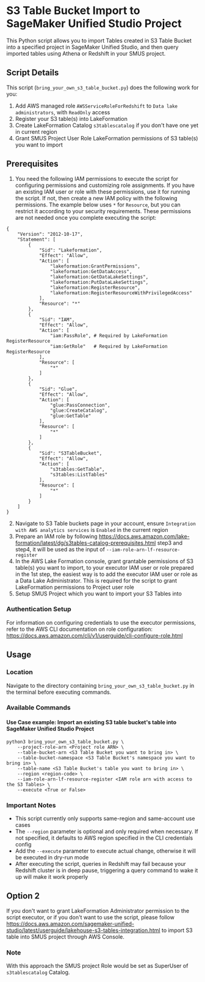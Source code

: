 # S3 Table Bucket Import to SageMaker Unified Studio Project
 
This Python script allows you to import Tables created in S3 Table Bucket into a specified project in SageMaker Unified Studio, and then query imported tables using Athena or Redshift in your SMUS project.

## Script Details
This script (`bring_your_own_s3_table_bucket.py`) does the following work for you:
1. Add AWS managed role `AWSServiceRoleForRedshift` to `Data lake administrators`, with `ReadOnly` access
2. Register your S3 table(s) into LakeFormation
3. Create LakeFormation Catalog `s3tablescatalog` if you don't have one yet in current region
4. Grant SMUS Project User Role LakeFormation permissions of S3 table(s) you want to import

## Prerequisites
1. You need the following IAM permissions to execute the script for configuring permissions and customizing role assignments. If you have an existing IAM user or role with these permissions, use it for running the script. If not, then create a new IAM policy with the following permissions. The example below uses `*` for `Resource`, but you can restrict it according to your security requirements. These permissions are not needed once you complete executing the script:

```
{
    "Version": "2012-10-17",
    "Statement": [
        {
            "Sid": "Lakeformation",
            "Effect": "Allow",
            "Action": [
                "lakeformation:GrantPermissions",
                "lakeformation:GetDataAccess",
                "lakeformation:GetDataLakeSettings",
                "lakeformation:PutDataLakeSettings",
                "lakeformation:RegisterResource",
                "lakeformation:RegisterResourceWithPrivilegedAccess"
            ],
            "Resource": "*"
        },
        {
            "Sid": "IAM",
            "Effect": "Allow",
            "Action": [
                "iam:PassRole", # Required by LakeFormation RegisterResource
                "iam:GetRole"   # Required by LakeFormation RegisterResource
            ],
            "Resource": [
                "*"
            ]
        },
        {
            "Sid": "Glue",
            "Effect": "Allow",
            "Action": [
                "glue:PassConnection",
                "glue:CreateCatalog",
                "glue:GetTable"
            ],
            "Resource": [
                "*"
            ]
        },
        {
            "Sid": "S3TableBucket",
            "Effect": "Allow",
            "Action": [
                "s3tables:GetTable",
                "s3tables:ListTables"
            ],
            "Resource": [
                "*"
            ]
        }
    ]
}
```
2. Navigate to S3 Table buckets page in your account, ensure `Integration with AWS analytics services` is `Enabled` in the current region
3. Prepare an IAM role by following https://docs.aws.amazon.com/lake-formation/latest/dg/s3tables-catalog-prerequisites.html step3 and step4, it will be used as the input of `--iam-role-arn-lf-resource-register`
4. In the AWS Lake Formation console, grant grantable permissions of S3 table(s) you want to import, to your executor IAM user or role prepared in the 1st step, the easiest way is to add the executor IAM user or role as a Data Lake Administrator. This is required for the script to grant LakeFormation permissions to Project user role
5. Setup SMUS Project which you want to import your S3 Tables into
 
### Authentication Setup

For information on configuring credentials to use the executor permissions, refer to the AWS CLI documentation on role configuration: https://docs.aws.amazon.com/cli/v1/userguide/cli-configure-role.html
 
## Usage
 
### Location
Navigate to the directory containing `bring_your_own_s3_table_bucket.py` in the terminal before executing commands.
 
### Available Commands
 
#### Use Case example: Import an existing S3 table bucket's table into SageMaker Unified Studio Project
```
python3 bring_your_own_s3_table_bucket.py \
    --project-role-arn <Project role ARN> \
    --table-bucket-arn <S3 Table Bucket you want to bring in> \
    --table-bucket-namespace <S3 Table Bucket's namespace you want to bring in> \
    --table-name <S3 Table Bucket's table you want to bring in> \
    --region <region-code> \
    --iam-role-arn-lf-resource-register <IAM role arn with access to the S3 Tables> \
    --execute <True or False> 
```
 
### Important Notes
- This script currently only supports same-region and same-account use cases
- The `--region` parameter is optional and only required when necessary. If not specified, it defaults to AWS region specified in the CLI credentials config
- Add the `--execute` parameter to execute actual change, otherwise it will be executed in dry-run mode
- After executing the script, queries in Redshift may fail because your Redshift cluster is in deep pause, triggering a query command to wake it up will make it work properly


## Option 2
If you don't want to grant LakeFormation Administrator permission to the script executor, or if you don't want to use the script, please follow https://docs.aws.amazon.com/sagemaker-unified-studio/latest/userguide/lakehouse-s3-tables-integration.html to import S3 table into SMUS project through AWS Console.

### Note
With this approach the SMUS project Role would be set as SuperUser of `s3tablescatalog` Catalog.